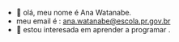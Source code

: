 - 👋 olá, meu nome é Ana Watanabe.
-  meu email é : ana.watanabe@escola.pr.gov.br
- 👀 estou interesada em aprender a programar .

